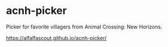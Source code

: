 # acnh-picker
Picker for favorite villagers from Animal Crossing: New Horizons.

https://alfalfascout.github.io/acnh-picker/
